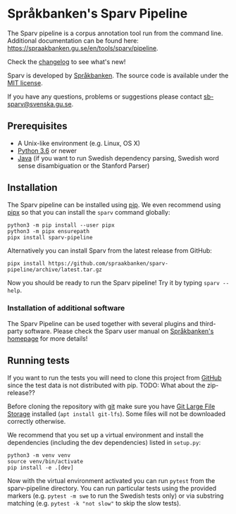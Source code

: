 # Språkbanken's Sparv Pipeline

The Sparv pipeline is a corpus annotation tool run from the command line. Additional documentation can be found here:
https://spraakbanken.gu.se/en/tools/sparv/pipeline.

Check the [changelog](docs/changelog.md) to see what's new!

Sparv is developed by [Språkbanken](https://spraakbanken.gu.se/). The source code is available under the [MIT
license](https://opensource.org/licenses/MIT).

If you have any questions, problems or suggestions please contact <sb-sparv@svenska.gu.se>.

## Prerequisites

* A Unix-like environment (e.g. Linux, OS X)
* [Python 3.6](http://python.org/) or newer
* [Java](http://www.oracle.com/technetwork/java/javase/downloads/jdk8-downloads-2133151.html) (if you want to run
  Swedish dependency parsing, Swedish word sense disambiguation or the Stanford Parser)

## Installation

The Sparv pipeline can be installed using [pip](https://pip.pypa.io/en/stable/installing). We even recommend using
[pipx](https://pipxproject.github.io/pipx/) so that you can install the `sparv` command globally:

```
python3 -m pip install --user pipx
python3 -m pipx ensurepath
pipx install sparv-pipeline
```

Alternatively you can install Sparv from the latest release from GitHub:

```
pipx install https://github.com/spraakbanken/sparv-pipeline/archive/latest.tar.gz
```

Now you should be ready to run the Sparv pipeline! Try it by typing `sparv --help`.

### Installation of additional software

The Sparv Pipeline can be used together with several plugins and third-party software. Please check the Sparv user
manual on [Språkbanken's homepage](https://spraakbanken.gu.se/en/tools/sparv/pipeline/installation) for more details!


## Running tests

If you want to run the tests you will need to clone this project from
[GitHub](https://github.com/spraakbanken/sparv-pipeline) since the test data is not distributed with pip. TODO: What
about the zip-release??

Before cloning the repository with [git](https://git-scm.com/downloads) make sure you have [Git Large File
Storage](https://git-lfs.github.com/) installed (`apt install git-lfs`). Some files will not be downloaded correctly
otherwise.

We recommend that you set up a virtual environment and install the dependencies (including the dev dependencies) listed
in `setup.py`:

```
python3 -m venv venv
source venv/bin/activate
pip install -e .[dev]
```

Now with the virtual environment activated you can run `pytest` from the sparv-pipeline directory. You can run
particular tests using the provided markers (e.g. `pytest -m swe` to run the Swedish tests only) or via substring
matching (e.g. `pytest -k "not slow"` to skip the slow tests).
